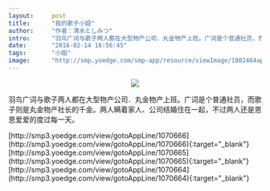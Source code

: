 ```yaml
---
layout:     post
title:      "我的歌子小姐"
author:     "作者：清水としみつ"
intro:      "羽鸟广词与歌子两人都在大型物产公司．丸金物产上班。广词是个普通社员，而歌子则是丸金物产社长的千金。两人瞒着家人、公司结婚住在一起，不过两人还是恩恩爱爱的度过每一天。"
date:       "2018-02-14 16:56:45"
tags:       "小姐"
image:      "http://smp.yoedge.com/smp-app/resource/viewImage/1002464appline.png"
---
```

<div style="text-align: center">
<p><img src="http://smp.yoedge.com/smp-app/resource/viewImage/1002464appline.png"/></p>
</div>
<p class="post-meta">
<span>羽鸟广词与歌子两人都在大型物产公司．丸金物产上班。广词是个普通社员，而歌子则是丸金物产社长的千金。两人瞒着家人、公司结婚住在一起，不过两人还是恩恩爱爱的度过每一天。</span>
</p>
[http://smp3.yoedge.com/view/gotoAppLine/1070666](http://smp3.yoedge.com/view/gotoAppLine/1070666){:target="_blank"}
[http://smp3.yoedge.com/view/gotoAppLine/1070665](http://smp3.yoedge.com/view/gotoAppLine/1070665){:target="_blank"}
[http://smp3.yoedge.com/view/gotoAppLine/1070664](http://smp3.yoedge.com/view/gotoAppLine/1070664){:target="_blank"}


